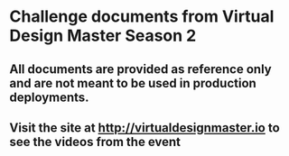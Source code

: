 # Challenge documents from Virtual Design Master Season 2

## All documents are provided as reference only and are not meant to be used in production deployments.  

## Visit the site at http://virtualdesignmaster.io to see the videos from the event
